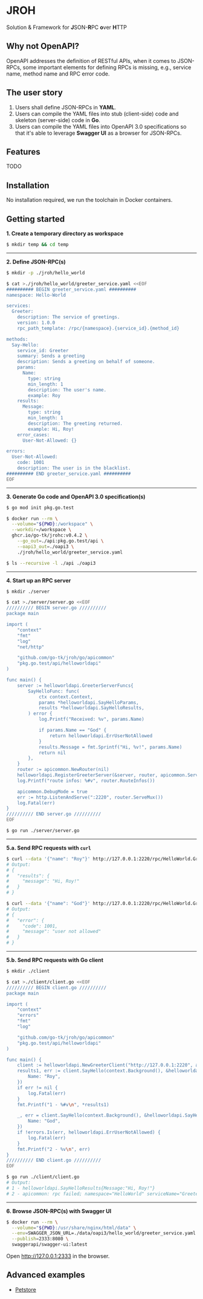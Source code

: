 # JROH

Solution & Framework for **J**SON-**R**PC **o**ver **H**TTP

## Why not OpenAPI?

OpenAPI addresses the definition of RESTful APIs, when it comes to JSON-RPCs, some important elements
for defining RPCs is missing, e.g., service name, method name and RPC error code.

## The user story

1. Users shall define JSON-RPCs in **YAML**.
2. Users can compile the YAML files into stub (client-side) code and skeleton (server-side) code in **Go**.
3. Users can compile the YAML files into OpenAPI 3.0 specifications so that it's able to leverage
**Swagger UI** as a browser for JSON-RPCs.

## Features

TODO

## Installation

No installation required, we run the toolchain in Docker containers.

## Getting started

**1. Create a temporary directory as workspace**

```sh
$ mkdir temp && cd temp
```

---

**2. Define JSON-RPC(s)**

```sh
$ mkdir -p ./jroh/hello_world

$ cat >./jroh/hello_world/greeter_service.yaml <<EOF
########## BEGIN greeter_service.yaml ##########
namespace: Hello-World

services:
  Greeter:
    description: The service of greetings.
    version: 1.0.0
    rpc_path_template: /rpc/{namespace}.{service_id}.{method_id}

methods:
  Say-Hello:
    service_id: Greeter
    summary: Sends a greeting
    description: Sends a greeting on behalf of someone.
    params:
      Name:
        type: string
        min_length: 1
        description: The user's name.
        example: Roy
    results:
      Message:
        type: string
        min_length: 1
        description: The greeting returned.
        example: Hi, Roy!
    error_cases:
      User-Not-Allowed: {}

errors:
  User-Not-Allowed:
    code: 1001
    description: The user is in the blacklist.
########## END greeter_service.yaml ##########
EOF
```

---

**3. Generate Go code and OpenAPI 3.0 specification(s)**

```sh
$ go mod init pkg.go.test

$ docker run --rm \
  --volume="${PWD}:/workspace" \
  --workdir=/workspace \
  ghcr.io/go-tk/jrohc:v0.4.2 \
    --go_out=./api:pkg.go.test/api \
    --oapi3_out=./oapi3 \
    ./jroh/hello_world/greeter_service.yaml

$ ls --recursive -l ./api ./oapi3
```

---

**4. Start up an RPC server**

```sh
$ mkdir ./server

$ cat >./server/server.go <<EOF
////////// BEGIN server.go //////////
package main

import (
    "context"
    "fmt"
    "log"
    "net/http"

    "github.com/go-tk/jroh/go/apicommon"
    "pkg.go.test/api/helloworldapi"
)

func main() {
    server := helloworldapi.GreeterServerFuncs{
        SayHelloFunc: func(
            ctx context.Context,
            params *helloworldapi.SayHelloParams,
            results *helloworldapi.SayHelloResults,
        ) error {
            log.Printf("Received: %v", params.Name)

            if params.Name == "God" {
                return helloworldapi.ErrUserNotAllowed
            }
            results.Message = fmt.Sprintf("Hi, %v!", params.Name)
            return nil
        },
    }
    router := apicommon.NewRouter(nil)
    helloworldapi.RegisterGreeterServer(&server, router, apicommon.ServerOptions{})
    log.Printf("route infos: %#v", router.RouteInfos())

    apicommon.DebugMode = true
    err := http.ListenAndServe(":2220", router.ServeMux())
    log.Fatal(err)
}
////////// END server.go //////////
EOF

$ go run ./server/server.go
```

---

**5.a. Send RPC requests with `curl`**

```sh
$ curl --data '{"name": "Roy"}' http://127.0.0.1:2220/rpc/HelloWorld.Greeter.SayHello
# Output:
# {
#   "results": {
#     "message": "Hi, Roy!"
#   }
# }

$ curl --data '{"name": "God"}' http://127.0.0.1:2220/rpc/HelloWorld.Greeter.SayHello
# Output:
# {
#   "error": {
#     "code": 1001,
#     "message": "user not allowed"
#   }
# }
```

---

**5.b. Send RPC requests with Go client**

```sh
$ mkdir ./client

$ cat >./client/client.go <<EOF
////////// BEGIN client.go //////////
package main

import (
    "context"
    "errors"
    "fmt"
    "log"

    "github.com/go-tk/jroh/go/apicommon"
    "pkg.go.test/api/helloworldapi"
)

func main() {
    client := helloworldapi.NewGreeterClient("http://127.0.0.1:2220", apicommon.ClientOptions{})
    results1, err := client.SayHello(context.Background(), &helloworldapi.SayHelloParams{
        Name: "Roy",
    })
    if err != nil {
        log.Fatal(err)
    }
    fmt.Printf("1 - %#v\n", *results1)

    _, err = client.SayHello(context.Background(), &helloworldapi.SayHelloParams{
        Name: "God",
    })
    if !errors.Is(err, helloworldapi.ErrUserNotAllowed) {
        log.Fatal(err)
    }
    fmt.Printf("2 - %v\n", err)
}
////////// END client.go //////////
EOF

$ go run ./client/client.go
# Output:
# 1 - helloworldapi.SayHelloResults{Message:"Hi, Roy!"}
# 2 - apicommon: rpc failed; namespace="HelloWorld" serviceName="Greeter" methodName="SayHello" traceID="lWbHTRADfE17uwQH0eLGSQ": api: user not allowed (1001)
```

---

**6. Browse  JSON-RPC(s) with Swagger UI**

```sh
$ docker run --rm \
  --volume="${PWD}:/usr/share/nginx/html/data" \
  --env=SWAGGER_JSON_URL=./data/oapi3/hello_world/greeter_service.yaml \
  --publish=2333:8080 \
  swaggerapi/swagger-ui:latest
```

Open http://127.0.0.1:2333 in the browser.

## Advanced examples

- [Petstore](examples/2-petstore)
